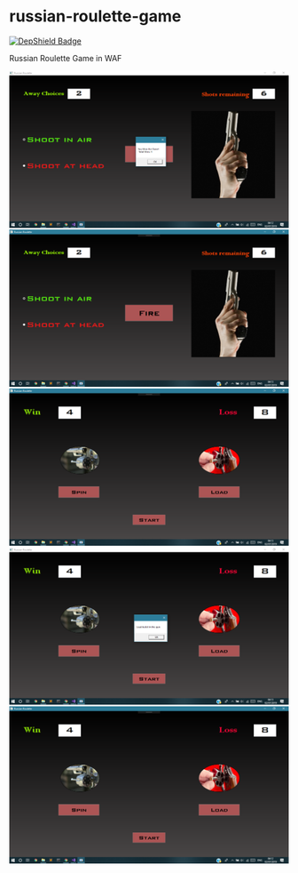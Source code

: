 # russian-roulette-game

[![DepShield Badge](https://depshield.sonatype.org/badges/thekalpesh7/russian-roulette-game/depshield.svg)](https://depshield.github.io)

Russian Roulette Game in WAF

![SS1](screenshot/Screenshot-1.png)
![SS2](screenshot/Screenshot-2.png)
![SS3](screenshot/Screenshot-3.png)
![SS4](screenshot/Screenshot-4.png)
![SS5](screenshot/Screenshot-5.png)
